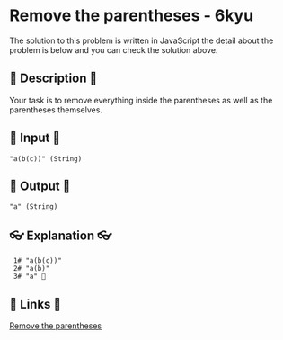 # Remove the parentheses - 6kyu

The solution to this problem is written in JavaScript the detail about the problem is below and you can check the solution above.

## 💬 Description 💬

Your task is to remove everything inside the parentheses as well as the parentheses themselves.

## 🥚 Input 🥚

```
"a(b(c))" (String)
```

## 🐣 Output 🐣

```
"a" (String)
```

## 👓 Explanation 👓

```
 1# "a(b(c))"
 2# "a(b)"
 3# "a" 🎉
```

## 🔗 Links 🔗

[Remove the parentheses](https://www.codewars.com/kata/5f7c38eb54307c002a2b8cc8)
